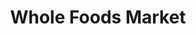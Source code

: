 ---
title: "Whole Foods Market"
url: /chicago/whole-foods-market-north-cicero-avenue/
shop: supermarket
---